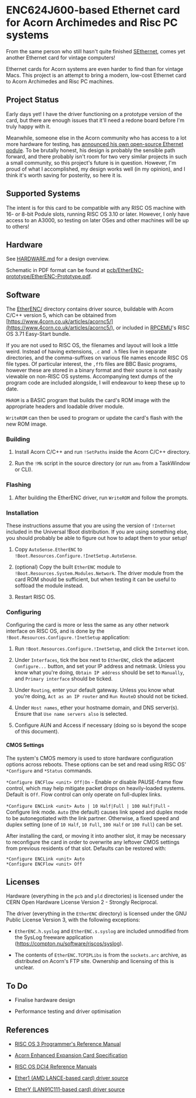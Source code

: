 # ENC624J600-based Ethernet card for Acorn Archimedes and Risc PC systems

From the same person who still hasn't quite finished
[SEthernet](https://github.com/rhalkyard/SEthernet), comes yet another Ethernet
card for vintage computers!

Ethernet cards for Acorn systems are even harder to find than for vintage Macs.
This project is an attempt to bring a modern, low-cost Ethernet card to Acorn
Archimedes and Risc PC machines.

## Project Status

Early days yet! I have the driver functioning on a prototype version of the
card, but there are enough issues that it'll need a redone board before I'm
truly happy with it.

Meanwhile, someone else in the Acorn community who has access to a lot more
hardware for testing, has [announced his own open-source Ethernet
podule](https://www.stardot.org.uk/forums/viewtopic.php?p=468283). To be
brutally honest, his design is probably the sensible path forward, and there
probably isn't room for two very similar projects in such a small community, so
this project's future is in question. However, I'm proud of what I accomplished,
my design works well (in my opinion), and I think it's worth saving for
posterity, so here it is.

## Supported Systems

The intent is for this card to be compatible with any RISC OS machine with 16-
or 8-bit Podule slots, running RISC OS 3.10 or later. However, I only have
access to an A3000, so testing on later OSes and other machines will be up to
others!

## Hardware

See [HARDWARE.md](hardware.md) for a design overview.

Schematic in PDF format can be found at
[pcb/EtherENC-prototype/EtherENC-Prototype.pdf](pcb/EtherENC-prototype/EtherENC-Prototype.pdf).

## Software

The [EtherENC/](EtherENC) directory contains driver source, buildable with Acorn
C/C++ version 5, which can be obtained from
[https://www.4corn.co.uk/articles/acornc5/](https://www.4corn.co.uk/articles/acornc5/),
or included in [RPCEMU](https://www.marutan.net/rpcemu/index.php)'s RISC OS 3.71
Easy-Start bundle.

If you are not used to RISC OS, the filenames and layout will look a little
weird. Instead of having extensions, `.c` and `.h` files live in separate
directories, and the comma-suffixes on various file names encode RISC OS file
types. Of particular interest, the `,ffb` files are BBC Basic programs, however
these are stored in a binary format and their source is not easily viewable on
non-RISC OS systems. Accompanying text dumps of the program code are included
alongside, I will endeavour to keep these up to date.

`MkROM` is a BASIC program that builds the card's ROM image with the appropriate
headers and loadable driver module.

`WriteROM` can then be used to program or update the card's flash with the new
ROM image.

### Building

1. Install Acorn C/C++ and run `!SetPaths` inside the Acorn C/C++ directory.

2. Run the `!Mk` script in the source directory (or run `amu` from a TaskWindow
   or CLI).

### Flashing

1. After building the EtherENC driver, run `WriteROM` and follow the prompts.

### Installation

These instructions assume that you are using the version of `!Internet` included
in the Universal !Boot distribution. If you are using something else, you should
probably be able to figure out how to adapt them to your setup!

1. Copy `AutoSense.EtherENC` to
   `!Boot.Resources.Configure.!InetSetup.AutoSense`.

2. (optional) Copy the built `EtherENC` module to
   `!Boot.Resources.System.Modules.Network`. The driver module from the card ROM
   should be sufficient, but when testing it can be useful to softload the
   module instead.

3. Restart RISC OS.

### Configuring

Configuring the card is more or less the same as any other network interface on
RISC OS, and is done by the `!Boot.Resources.Configure.!InetSetup` application:

1. Run `!Boot.Resources.Configure.!InetSetup`, and click the `Internet` icon.

2. Under `Interfaces`, tick the box next to `EtherENC`, click the adjacent
   `Configure...` button, and set your IP address and netmask. Unless you know
   what you're doing, `Obtain IP address` should be set to `Manually`, and
   `Primary interface` should be ticked.

2. Under `Routing`, enter your default gateway. Unless you know what you're
   doing, `Act as an IP router` and `Run RouteD` should not be ticked.

3. Under `Host names`, ether your hostname domain, and DNS server(s). Ensure
   that `Use name servers also` is selected.

4. Configure AUN and Access if necessary (doing so is beyond the scope of this
   document).

#### CMOS Settings

The system's CMOS memory is used to store hardware configuration options across
reboots. These options can be set and read using RISC OS' `*Configure` and
`*Status` commands.

`*Configure ENCFlow <unit> Off|On` - Enable or disable PAUSE-frame flow control,
which may help mitigate packet drops on heavily-loaded systems. Default is
`Off`. Flow control can only operate on full-duplex links.

`*Configure ENCLink <unit> Auto | 10 Half|Full | 100 Half|Full` - Configure link
mode. `Auto` (the default) causes link speed and duplex mode to be
autonegotiated with the link partner. Otherwise, a fixed speed and duplex
setting (one of `10 Half`, `10 Full`, `100 Half` or `100 Full`) can be set.

After installing the card, or moving it into another slot, it may be necessary
to reconfigure the card in order to overwrite any leftover CMOS settings from
previous residents of that slot. Defaults can be restored with:

```
*Configure ENCLink <unit> Auto
*Configure ENCFlow <unit> Off
```

## Licenses

Hardware (everything in the `pcb` and `pld` directories) is licensed under the
CERN Open Hardware License Version 2 - Strongly Reciprocal.

The driver (everything in the `EtherENC` directory) is licensed under the GNU
Public License Version 3, with the following exceptions:

- `EtherENC.h.syslog` and `EtherENC.s.syslog` are included unmodified from the
  SysLog freeware application (https://compton.nu/software/riscos/syslog).

- The contents of `EtherENC.TCPIPLibs` is from the `sockets.arc` archive, as
  distributed on Acorn's FTP site. Ownership and licensing of this is unclear.

## To Do

- Finalise hardware design

- Performance testing and driver optimisation


## References

- [RISC OS 3 Programmer's Reference Manual](http://www.riscos.com/support/developers/prm/)

- [Acorn Enhanced Expansion Card
  Specification](https://www.chiark.greenend.org.uk/~theom/riscos/docs/expspec.pdf)

- [RISC OS DCI4 Reference Manuals](https://gerph.github.io/riscos-prm-dci4/)

- [Ether1 (AMD LANCE-based card) driver source](https://gitlab.riscosopen.org/RiscOS/Sources/Networking/Ethernet/Ether1)

- [EtherY (LAN91C111-based card) driver source](https://gitlab.riscosopen.org/RiscOS/Sources/Networking/Ethernet/EtherY/)
